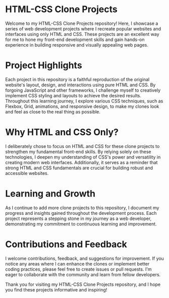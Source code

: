 # HTML-CSS Clone Projects
Welcome to my HTML-CSS Clone Projects repository! Here, I showcase a series of web development projects where I recreate popular websites and interfaces using only HTML and CSS. These projects are an excellent way for me to hone my front-end development skills and gain hands-on experience in building responsive and visually appealing web pages.

# Project Highlights
Each project in this repository is a faithful reproduction of the original website's layout, design, and interactions using pure HTML and CSS. By forgoing JavaScript and other frameworks, I challenge myself to creatively implement CSS styling and layouts to achieve the desired results. Throughout this learning journey, I explore various CSS techniques, such as Flexbox, Grid, animations, and responsive design, to make my clones look and feel as close to the real thing as possible.

# Why HTML and CSS Only?
I deliberately chose to focus on HTML and CSS for these clone projects to strengthen my fundamental front-end skills. By relying solely on these technologies, I deepen my understanding of CSS's power and versatility in creating modern web interfaces. Additionally, it serves as a reminder that strong HTML and CSS fundamentals are crucial for building robust and accessible websites.

# Learning and Growth
As I continue to add more clone projects to this repository, I document my progress and insights gained throughout the development process. Each project represents a stepping stone in my journey as a web developer, demonstrating my commitment to continuous learning and improvement.

# Contributions and Feedback
I welcome contributions, feedback, and suggestions for improvement. If you notice any areas where I can enhance the clones or implement better coding practices, please feel free to create issues or pull requests. I'm eager to collaborate with the community and learn from fellow developers.

Thank you for visiting my HTML-CSS Clone Projects repository, and I hope you find these projects informative and inspiring!
